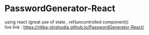 # PasswordGenerator-React
using react (great use of state , ref(uncontrolled component))<br/>
live link : https://ritika-shishodia.github.io/PasswordGenerator-React/
